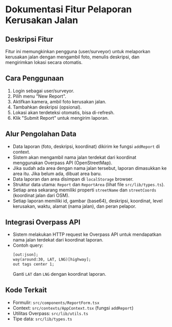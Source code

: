 # Dokumentasi Fitur Pelaporan Kerusakan Jalan

## Deskripsi Fitur
Fitur ini memungkinkan pengguna (user/surveyor) untuk melaporkan kerusakan jalan dengan mengambil foto, menulis deskripsi, dan mengirimkan lokasi secara otomatis.

## Cara Penggunaan
1. Login sebagai user/surveyor.
2. Pilih menu "New Report".
3. Aktifkan kamera, ambil foto kerusakan jalan.
4. Tambahkan deskripsi (opsional).
5. Lokasi akan terdeteksi otomatis, bisa di-refresh.
6. Klik "Submit Report" untuk mengirim laporan.

## Alur Pengolahan Data
- Data laporan (foto, deskripsi, koordinat) dikirim ke fungsi `addReport` di context.
- Sistem akan mengambil nama jalan terdekat dari koordinat menggunakan Overpass API (OpenStreetMap).
- Jika sudah ada area dengan nama jalan tersebut, laporan dimasukkan ke area itu. Jika belum ada, dibuat area baru.
- Data laporan dan area disimpan di `localStorage` browser.
- Struktur data utama: `Report` dan `ReportArea` (lihat file `src/lib/types.ts`).
- Setiap area sekarang memiliki properti `streetName` dan `streetCoords` (koordinat jalan dari OSM).
- Setiap laporan memiliki id, gambar (base64), deskripsi, koordinat, level kerusakan, waktu, alamat (nama jalan), dan peran pelapor.

## Integrasi Overpass API
- Sistem melakukan HTTP request ke Overpass API untuk mendapatkan nama jalan terdekat dari koordinat laporan.
- Contoh query:
  ```xml
  [out:json];
  way(around:30, LAT, LNG)[highway];
  out tags center 1;
  ```
  Ganti `LAT` dan `LNG` dengan koordinat laporan.

## Kode Terkait
- Formulir: `src/components/ReportForm.tsx`
- Context: `src/contexts/AppContext.tsx` (fungsi `addReport`)
- Utilitas Overpass: `src/lib/utils.ts`
- Tipe data: `src/lib/types.ts` 